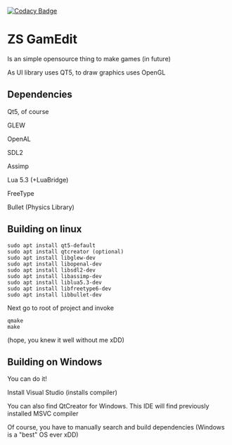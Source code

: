 [![Codacy Badge](https://api.codacy.com/project/badge/Grade/7922968d5a6642938c121868dbdad91b)](https://www.codacy.com/app/Cvostr/zsgamedit?utm_source=github.com&amp;utm_medium=referral&amp;utm_content=Cvostr/zsgamedit&amp;utm_campaign=Badge_Grade) 

# ZS GamEdit

Is an simple opensource thing to make games (in future)

As UI library uses QT5, to draw graphics uses OpenGL

## Dependencies

Qt5, of course

GLEW

OpenAL

SDL2

Assimp

Lua 5.3 (+LuaBridge)

FreeType

Bullet (Physics Library)

## Building on linux
```
sudo apt install qt5-default
sudo apt install qtcreator (optional)
sudo apt install libglew-dev
sudo apt install libopenal-dev
sudo apt install libsdl2-dev
sudo apt install libassimp-dev
sudo apt install liblua5.3-dev
sudo apt install libfreetype6-dev
sudo apt install libbullet-dev
```
Next go to root of project and invoke
```
qmake
make
```
(hope, you knew it well without me xDD)

## Building on Windows
You can do it!

Install Visual Studio (installs compiler)

You can also find QtCreator for Windows. This IDE will find previously installed MSVC compiler

Of course, you have to manually search and build dependencies (Windows is a "best" OS ever xDD)
